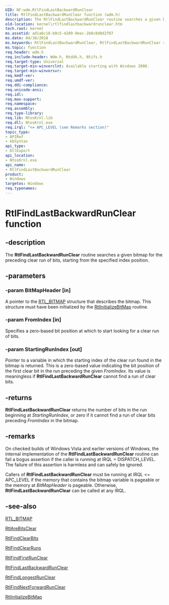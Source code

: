 ```yaml
---
UID: NF:wdm.RtlFindLastBackwardRunClear
title: RtlFindLastBackwardRunClear function (wdm.h)
description: The RtlFindLastBackwardRunClear routine searches a given bitmap for the preceding clear run of bits, starting from the specified index position.
old-location: kernel\rtlfindlastbackwardrunclear.htm
tech.root: kernel
ms.assetid: ad1a6c18-b0c5-4289-9eec-2b8c8d8d2f07
ms.date: 04/30/2018
ms.keywords: RtlFindLastBackwardRunClear, RtlFindLastBackwardRunClear routine [Kernel-Mode Driver Architecture], k109_b7075a86-ffa4-4a6a-98fb-60848c037253.xml, kernel.rtlfindlastbackwardrunclear, wdm/RtlFindLastBackwardRunClear
ms.topic: function
req.header: wdm.h
req.include-header: Wdm.h, Ntddk.h, Ntifs.h
req.target-type: Universal
req.target-min-winverclnt: Available starting with Windows 2000.
req.target-min-winversvr: 
req.kmdf-ver: 
req.umdf-ver: 
req.ddi-compliance: 
req.unicode-ansi: 
req.idl: 
req.max-support: 
req.namespace: 
req.assembly: 
req.type-library: 
req.lib: NtosKrnl.lib
req.dll: NtosKrnl.exe
req.irql: "<= APC_LEVEL (see Remarks section)"
topic_type:
- APIRef
- kbSyntax
api_type:
- DllExport
api_location:
- NtosKrnl.exe
api_name:
- RtlFindLastBackwardRunClear
product:
- Windows
targetos: Windows
req.typenames: 
---
```


# RtlFindLastBackwardRunClear function


## -description


The <b>RtlFindLastBackwardRunClear</b> routine searches a given bitmap for the preceding clear run of bits, starting from the specified index position.


## -parameters




### -param BitMapHeader [in]

A pointer to the <a href="https://docs.microsoft.com/windows-hardware/drivers/kernel/eprocess">RTL_BITMAP</a> structure that describes the bitmap. This structure must have been initialized by the <a href="https://docs.microsoft.com/windows-hardware/drivers/ddi/content/wdm/nf-wdm-rtlinitializebitmap">RtlInitializeBitMap</a> routine. 


### -param FromIndex [in]

Specifies a zero-based bit position at which to start looking for a clear run of bits.


### -param StartingRunIndex [out]

Pointer to a variable in which the starting index of the clear run found in the bitmap is returned. This is a zero-based value indicating the bit position of the first clear bit in the run preceding the given <i>FromIndex</i>. Its value is meaningless if <b>RtlFindLastBackwardRunClear</b> cannot find a run of clear bits. 


## -returns



<b>RtlFindLastBackwardRunClear</b> returns the number of bits in the run beginning at <i>StartingRunIndex</i>, or zero if it cannot find a run of clear bits preceding <i>FromIndex</i> in the bitmap.




## -remarks



On checked builds of Windows Vista and earlier versions of Windows, the internal implementation of the <b>RtlFindLastBackwardRunClear</b> routine can fail a bogus assertion if the caller is running at IRQL = DISPATCH_LEVEL. The failure of this assertion is harmless and can safely be ignored.

Callers of <b>RtlFindLastBackwardRunClear</b> must be running at IRQL <= APC_LEVEL if the memory that contains the bitmap variable is pageable or the memory at <i>BitMapHeader</i> is pageable. Otherwise, <b>RtlFindLastBackwardRunClear</b> can be called at any IRQL. 




## -see-also




<a href="https://docs.microsoft.com/windows-hardware/drivers/kernel/eprocess">RTL_BITMAP</a>



<a href="https://docs.microsoft.com/windows-hardware/drivers/ddi/content/wdm/nf-wdm-rtlarebitsclear">RtlAreBitsClear</a>



<a href="https://docs.microsoft.com/windows-hardware/drivers/ddi/content/wdm/nf-wdm-rtlfindclearbits">RtlFindClearBits</a>



<a href="https://docs.microsoft.com/windows-hardware/drivers/ddi/content/wdm/nf-wdm-rtlfindclearruns">RtlFindClearRuns</a>



<a href="https://docs.microsoft.com/windows-hardware/drivers/ddi/content/wdm/nf-wdm-rtlfindfirstrunclear">RtlFindFirstRunClear</a>



<a href="https://docs.microsoft.com/windows-hardware/drivers/ddi/content/wdm/nf-wdm-rtlfindlastbackwardrunclear">RtlFindLastBackwardRunClear</a>



<a href="https://docs.microsoft.com/windows-hardware/drivers/ddi/content/wdm/nf-wdm-rtlfindlongestrunclear">RtlFindLongestRunClear</a>



<a href="https://docs.microsoft.com/windows-hardware/drivers/ddi/content/wdm/nf-wdm-rtlfindnextforwardrunclear">RtlFindNextForwardRunClear</a>



<a href="https://docs.microsoft.com/windows-hardware/drivers/ddi/content/wdm/nf-wdm-rtlinitializebitmap">RtlInitializeBitMap</a>
 

 

